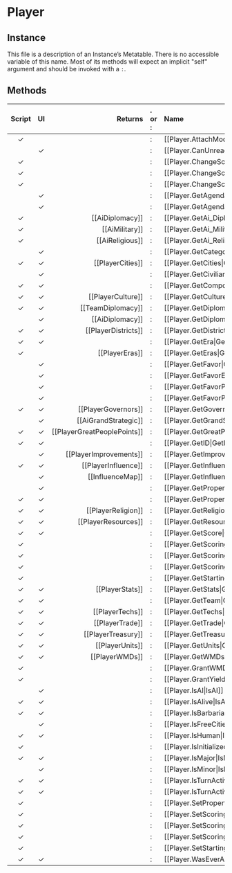 # Player
## Instance
This file is a description of an Instance’s Metatable. There is no accessible variable of this name. Most of its methods will expect an implicit "self" argument and should be invoked with a `:`.

## Methods
| Script | UI  | Returns | . or : | Name | Arguments |
|:------:|:---:| -------:|:---- |:---- |:--------- |
|✓| | |:|[[Player.AttachModifierByID\|AttachModifierByID]]| |
| |✓| |:|[[Player.CanUnreadyTurn\|CanUnreadyTurn]]| |
|✓| | |:|[[Player.ChangeScoringScenario1\|ChangeScoringScenario1]]| |
|✓| | |:|[[Player.ChangeScoringScenario2\|ChangeScoringScenario2]]| |
|✓| | |:|[[Player.ChangeScoringScenario3\|ChangeScoringScenario3]]| |
| |✓| |:|[[Player.GetAgendaTypes\|GetAgendaTypes]]| |
| |✓| |:|[[Player.GetAgendasAndVisibilities\|GetAgendasAndVisibilities]]| |
|✓| |[[AiDiplomacy]]|:|[[Player.GetAi_Diplomacy\|GetAi_Diplomacy]]| |
|✓| |[[AiMilitary]]|:|[[Player.GetAi_Military\|GetAi_Military]]| |
|✓| |[[AiReligious]]|:|[[Player.GetAi_Religion\|GetAi_Religion]]| |
| |✓| |:|[[Player.GetCategoryScore\|GetCategoryScore]]| |
|✓|✓|[[PlayerCities]]|:|[[Player.GetCities\|GetCities]]| |
| |✓| |:|[[Player.GetCivilianLoyalty\|GetCivilianLoyalty]]| |
|✓|✓| |:|[[Player.GetComponentID\|GetComponentID]]| |
|✓|✓|[[PlayerCulture]]|:|[[Player.GetCulture\|GetCulture]]| |
|✓|✓|[[TeamDiplomacy]]|:|[[Player.GetDiplomacy\|GetDiplomacy]]| |
| |✓|[[AiDiplomacy]]|:|[[Player.GetDiplomaticAI\|GetDiplomaticAI]]| |
|✓|✓|[[PlayerDistricts]]|:|[[Player.GetDistricts\|GetDistricts]]| |
|✓|✓| |:|[[Player.GetEra\|GetEra]]| |
|✓| |[[PlayerEras]]|:|[[Player.GetEras\|GetEras]]| |
| |✓| |:|[[Player.GetFavor\|GetFavor]]| |
| |✓| |:|[[Player.GetFavorEnteringCongress\|GetFavorEnteringCongress]]| |
| |✓| |:|[[Player.GetFavorPerTurn\|GetFavorPerTurn]]| |
| |✓| |:|[[Player.GetFavorPerTurnToolTip\|GetFavorPerTurnToolTip]]| |
|✓|✓|[[PlayerGovernors]]|:|[[Player.GetGovernors\|GetGovernors]]| |
| |✓|[[AiGrandStrategic]]|:|[[Player.GetGrandStrategicAI\|GetGrandStrategicAI]]| |
|✓|✓|[[PlayerGreatPeoplePoints]]|:|[[Player.GetGreatPeoplePoints\|GetGreatPeoplePoints]]| |
|✓|✓| |:|[[Player.GetID\|GetID]]| |
| |✓|[[PlayerImprovements]]|:|[[Player.GetImprovements\|GetImprovements]]| |
|✓|✓|[[PlayerInfluence]]|:|[[Player.GetInfluence\|GetInfluence]]| |
| |✓|[[InfluenceMap]]|:|[[Player.GetInfluenceMap\|GetInfluenceMap]]| |
| |✓| |:|[[Player.GetProperties\|GetProperties]]| |
|✓|✓| |:|[[Player.GetProperty\|GetProperty]]| |
|✓|✓|[[PlayerReligion]]|:|[[Player.GetReligion\|GetReligion]]| |
|✓|✓|[[PlayerResources]]|:|[[Player.GetResources\|GetResources]]| |
|✓|✓| |:|[[Player.GetScore\|GetScore]]| |
|✓| | |:|[[Player.GetScoringScenario1\|GetScoringScenario1]]| |
|✓| | |:|[[Player.GetScoringScenario2\|GetScoringScenario2]]| |
|✓| | |:|[[Player.GetScoringScenario3\|GetScoringScenario3]]| |
|✓| | |:|[[Player.GetStartingPlot\|GetStartingPlot]]| |
|✓|✓|[[PlayerStats]]|:|[[Player.GetStats\|GetStats]]| |
|✓|✓| |:|[[Player.GetTeam\|GetTeam]]| |
|✓|✓|[[PlayerTechs]]|:|[[Player.GetTechs\|GetTechs]]| |
|✓|✓|[[PlayerTrade]]|:|[[Player.GetTrade\|GetTrade]]| |
|✓|✓|[[PlayerTreasury]]|:|[[Player.GetTreasury\|GetTreasury]]| |
|✓|✓|[[PlayerUnits]]|:|[[Player.GetUnits\|GetUnits]]| |
|✓|✓|[[PlayerWMDs]]|:|[[Player.GetWMDs\|GetWMDs]]| |
|✓| | |:|[[Player.GrantWMDs\|GrantWMDs]]| |
|✓| | |:|[[Player.GrantYield\|GrantYield]]| |
| |✓| |:|[[Player.IsAI\|IsAI]]| |
|✓|✓| |:|[[Player.IsAlive\|IsAlive]]| |
|✓|✓| |:|[[Player.IsBarbarian\|IsBarbarian]]| |
| |✓| |:|[[Player.IsFreeCities\|IsFreeCities]]| |
|✓|✓| |:|[[Player.IsHuman\|IsHuman]]| |
|✓| | |:|[[Player.IsInitialized\|IsInitialized]]| |
|✓|✓| |:|[[Player.IsMajor\|IsMajor]]| |
| |✓| |:|[[Player.IsMinor\|IsMinor]]| |
|✓|✓| |:|[[Player.IsTurnActive\|IsTurnActive]]| |
|✓|✓| |:|[[Player.IsTurnActiveComplete\|IsTurnActiveComplete]]| |
|✓| | |:|[[Player.SetProperty\|SetProperty]]| |
|✓| | |:|[[Player.SetScoringScenario1\|SetScoringScenario1]]| |
|✓| | |:|[[Player.SetScoringScenario2\|SetScoringScenario2]]| |
|✓| | |:|[[Player.SetScoringScenario3\|SetScoringScenario3]]| |
|✓| | |:|[[Player.SetStartingPlot\|SetStartingPlot]]| |
|✓|✓| |:|[[Player.WasEverAlive\|WasEverAlive]]| |
